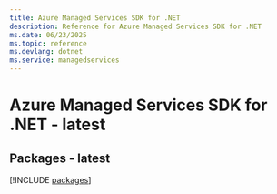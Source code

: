 ```yaml
---
title: Azure Managed Services SDK for .NET
description: Reference for Azure Managed Services SDK for .NET
ms.date: 06/23/2025
ms.topic: reference
ms.devlang: dotnet
ms.service: managedservices
---
```

# Azure Managed Services SDK for .NET - latest
## Packages - latest
[!INCLUDE [packages](managed-services-index.md)]